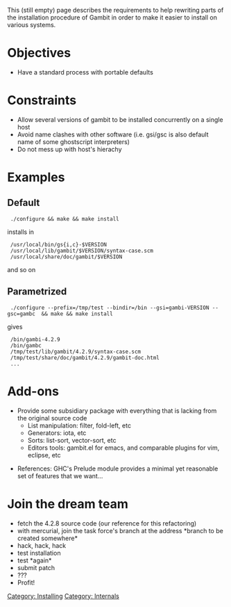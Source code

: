 This (still empty) page describes the requirements to help rewriting
parts of the installation procedure of Gambit in order to make it easier
to install on various systems.

# Objectives

  - Have a standard process with portable defaults

# Constraints

  - Allow several versions of gambit to be installed concurrently on a
    single host
  - Avoid name clashes with other software (i.e. gsi/gsc is also default
    name of some ghostscript interpreters)
  - Do not mess up with host's hierachy

# Examples

## Default

` ./configure && make && make install`

installs in

` /usr/local/bin/gs{i,c}-$VERSION`  
` /usr/local/lib/gambit/$VERSION/syntax-case.scm`  
` /usr/local/share/doc/gambit/$VERSION`

and so on

## Parametrized

` ./configure --prefix=/tmp/test --bindir=/bin --gsi=gambi-VERSION --gsc=gambc  && make && make install`

gives

` /bin/gambi-4.2.9`  
` /bin/gambc`  
` /tmp/test/lib/gambit/4.2.9/syntax-case.scm`  
` /tmp/test/share/doc/gambit/4.2.9/gambit-doc.html`  
` ...`

# Add-ons

  - Provide some subsidiary package with everything that is lacking from
    the original source code
      - List manipulation: filter, fold-left, etc
      - Generators: iota, etc
      - Sorts: list-sort, vector-sort, etc
      - Editors tools: gambit.el for emacs, and comparable plugins for
        vim, eclipse, etc

<!-- end list -->

  - References: GHC's Prelude module provides a minimal yet reasonable
    set of features that we want...

# Join the dream team

  - fetch the 4.2.8 source code (our reference for this refactoring)
  - with mercurial, join the task force's branch at the address \*branch
    to be created somewhere\*
  - hack, hack, hack
  - test installation
  - test \*again\*
  - submit patch
  - ???
  - Profit\!

[Category: Installing](Category:_Installing "wikilink") [Category:
Internals](Category:_Internals "wikilink")
